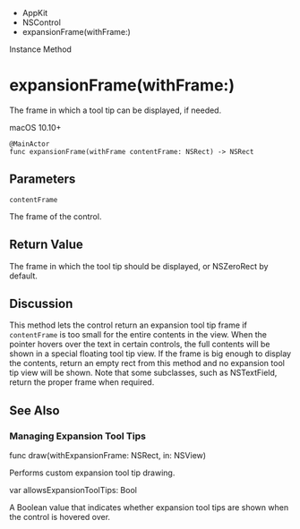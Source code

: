 

- AppKit
- NSControl
-  expansionFrame(withFrame:) 

Instance Method

# expansionFrame(withFrame:)

The frame in which a tool tip can be displayed, if needed.

macOS 10.10+

``` source
@MainActor
func expansionFrame(withFrame contentFrame: NSRect) -> NSRect
```

## Parameters 

`contentFrame`  

The frame of the control.

## Return Value

The frame in which the tool tip should be displayed, or NSZeroRect by default.

## Discussion

This method lets the control return an expansion tool tip frame if `contentFrame` is too small for the entire contents in the view. When the pointer hovers over the text in certain controls, the full contents will be shown in a special floating tool tip view. If the frame is big enough to display the contents, return an empty rect from this method and no expansion tool tip view will be shown. Note that some subclasses, such as NSTextField, return the proper frame when required.

## See Also

### Managing Expansion Tool Tips

func draw(withExpansionFrame: NSRect, in: NSView)

Performs custom expansion tool tip drawing.

var allowsExpansionToolTips: Bool

A Boolean value that indicates whether expansion tool tips are shown when the control is hovered over.

